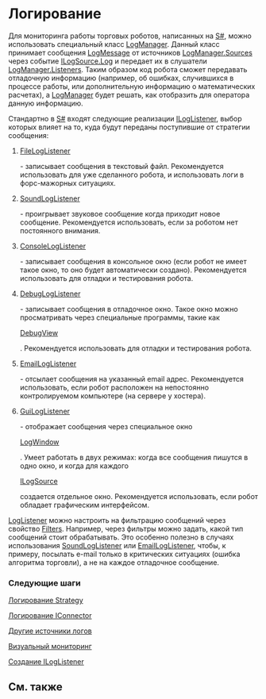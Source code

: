 # Логирование

Для мониторинга работы торговых роботов, написанных на [S\#](StockSharpAbout.md), можно использовать специальный класс [LogManager](../api/StockSharp.Logging.LogManager.html). Данный класс принимает сообщения [LogMessage](../api/StockSharp.Logging.LogMessage.html) от источников [LogManager.Sources](../api/StockSharp.Logging.LogManager.Sources.html) через событие [ILogSource.Log](../api/StockSharp.Logging.ILogSource.Log.html) и передает их в слушатели [LogManager.Listeners](../api/StockSharp.Logging.LogManager.Listeners.html). Таким образом код робота сможет передавать отладочную информацию (например, об ошибках, случившихся в процессе работы, или дополнительную информацию о математических расчетах), а [LogManager](../api/StockSharp.Logging.LogManager.html) будет решать, как отобразить для оператора данную информацию. 

Стандартно в [S\#](StockSharpAbout.md) входят следующие реализации [ILogListener](../api/StockSharp.Logging.ILogListener.html), выбор которых влияет на то, куда будут переданы поступившие от стратегии сообщения: 

1. [FileLogListener](../api/StockSharp.Logging.FileLogListener.html)

    \- записывает сообщения в текстовый файл. Рекомендуется использовать для уже сделанного робота, и использовать логи в форс\-мажорных ситуациях. 
2. [SoundLogListener](../api/StockSharp.Xaml.SoundLogListener.html)

    \- проигрывает звуковое сообщение когда приходит новое сообщение. Рекомендуется использовать, если за роботом нет постоянного внимания. 
3. [ConsoleLogListener](../api/StockSharp.Logging.ConsoleLogListener.html)

    \- записывает сообщения в консольное окно (если робот не имеет такое окно, то оно будет автоматически создано). Рекомендуется использовать для отладки и тестирования робота. 
4. [DebugLogListener](../api/StockSharp.Logging.DebugLogListener.html)

    \- записывает сообщения в отладочное окно. Такое окно можно просматривать через специальные программы, такие как 

   [DebugView](https://technet.microsoft.com/en-us/sysinternals/bb896647.aspx)

   . Рекомендуется использовать для отладки и тестирования робота. 
5. [EmailLogListener](../api/StockSharp.Logging.EmailLogListener.html)

    \- отсылает сообщения на указанный email адрес. Рекомендуется использовать, если робот расположен на непостоянно контролируемом компьютере (на сервере у хостера). 
6. [GuiLogListener](../api/StockSharp.Xaml.GuiLogListener.html)

    \- отображает сообщения через специальное окно 

   [LogWindow](../api/StockSharp.Xaml.LogWindow.html)

   . Умеет работать в двух режимах: когда все сообщения пишутся в одно окно, и когда для каждого 

   [ILogSource](../api/StockSharp.Logging.ILogSource.html)

    создается отдельное окно. Рекомендуется использовать, если робот обладает графическим интерфейсом. 

[LogListener](../api/StockSharp.Logging.LogListener.html) можно настроить на фильтрацию сообщений через свойство [Filters](../api/StockSharp.Logging.LogListener.Filters.html). Например, через фильтры можно задать, какой тип сообщений стоит обрабатывать. Это особенно полезно в случаях использования [SoundLogListener](../api/StockSharp.Xaml.SoundLogListener.html) или [EmailLogListener](../api/StockSharp.Logging.EmailLogListener.html), чтобы, к примеру, посылать e\-mail только в критических ситуациях (ошибка алгоритма торговли), а не на каждое отладочное сообщение. 

### Следующие шаги

[Логирование Strategy](LoggingStrategy.md)

[Логирование IConnector](LoggingITrader.md)

[Другие источники логов](AppLogging.md)

[Визуальный мониторинг](LoggingMonitorWindow.md)

[Создание ILogListener](LoggingCustomListener.md)

## См. также
